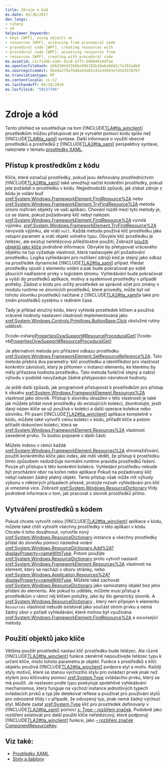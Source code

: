 ```yaml
---
title: Zdroje a kód
ms.date: 03/30/2017
dev_langs:
- csharp
- vb
helpviewer_keywords:
- keys [WPF], using objects as
- resources [WPF], accessing from procedural code
- procedural code [WPF], creating resources with
- procedural code [WPF], accessing resources from
- resources [WPF], creating with procedural code
ms.assetid: c1cfcddb-e39c-41c8-a7f3-60984914dfae
ms.openlocfilehash: d36d30dd336bbe50b192b10a6a60d2c7e382adb8
ms.sourcegitcommit: 0be8a279af6d8a43e03141e349d3efd5d35f8767
ms.translationtype: MT
ms.contentlocale: cs-CZ
ms.lasthandoff: 04/18/2019
ms.locfileid: "59137706"
---
```

# <a name="resources-and-code"></a>Zdroje a kód
Tento přehled se soustřeďuje na tom [!INCLUDE[TLA#tla_winclient](../../../../includes/tlasharptla-winclient-md.md)] prostředkům můžou přistupovat ani je vytvářet pomocí kódu spíše než [!INCLUDE[TLA#tla_xaml](../../../../includes/tlasharptla-xaml-md.md)] syntaxe. Další informace o využití obecné prostředků a prostředků z [!INCLUDE[TLA2#tla_xaml](../../../../includes/tla2sharptla-xaml-md.md)] perspektivy syntaxe, naleznete v tématu [prostředky XAML](xaml-resources.md).  

<a name="accessing"></a>   
## <a name="accessing-resources-from-code"></a>Přístup k prostředkům z kódu  
 Klíče, které označují prostředky, pokud jsou definovány prostřednictvím [!INCLUDE[TLA2#tla_xaml](../../../../includes/tla2sharptla-xaml-md.md)] také umožňují načíst konkrétní prostředky, pokud jste požádali o prostředku v kódu. Nejjednodušší způsob, jak získat zdroje z kódu je volání buď <xref:System.Windows.FrameworkElement.FindResource%2A> nebo <xref:System.Windows.FrameworkElement.TryFindResource%2A> metoda úrovni rozhraní objekty ve vaší aplikaci. Chování rozdíl mezi tyto metody je, co se stane, pokud požadovaný klíč nebyl nalezen. <xref:System.Windows.FrameworkElement.FindResource%2A> vyvolá výjimku. <xref:System.Windows.FrameworkElement.TryFindResource%2A> nevyvolá výjimku, ale vrátí `null`. Každá metoda používá klíč prostředku jako vstupní parametr a vrátí objekt volného typu. Obvykle klíč prostředku je řetězec, ale existují neřetězcový příležitostné použití; Zobrazit [použití objektů jako klíče](#objectaskey) podrobné informace. Obvykle by přetypovat vráceného objektu na typ vyžaduje vlastnost, která nastavujete při požadování prostředku. Logika vyhledávání pro rozlišení zdrojů kód je stejný jako odkaz na prostředek dynamické [!INCLUDE[TLA2#tla_xaml](../../../../includes/tla2sharptla-xaml-md.md)] případ. Hledat prostředky spustí z elementu volání a pak bude pokračovat po sobě jdoucích nadřazené prvky v logickém stromu. Vyhledávání bude pokračovat a vyšší do prostředků aplikace, motivy a systémové prostředky v případě potřeby. Žádost o kódu pro určitý prostředek se správně účet pro změny v modulu runtime ve slovnících prostředků, které provedly, může být od tohoto slovníku prostředků načítané z [!INCLUDE[TLA2#tla_xaml](../../../../includes/tla2sharptla-xaml-md.md)]a také pro změn prostředků systému v reálném čase.  
  
 Tady je příklad stručný kódu, který vyhledá prostředek klíčem a používá vrácené hodnoty nastavení vlastnosti implementovaná jako <xref:System.Windows.Controls.Primitives.ButtonBase.Click> obslužné rutiny události.  
  
 [!code-csharp[PropertiesOvwSupport#ResourceProceduralGet](~/samples/snippets/csharp/VS_Snippets_Wpf/PropertiesOvwSupport/CSharp/page3.xaml.cs#resourceproceduralget)]
 [!code-vb[PropertiesOvwSupport#ResourceProceduralGet](~/samples/snippets/visualbasic/VS_Snippets_Wpf/PropertiesOvwSupport/visualbasic/page3.xaml.vb#resourceproceduralget)]  
  
 Je alternativní metoda pro přiřazení odkazu prostředku <xref:System.Windows.FrameworkElement.SetResourceReference%2A>. Tato metoda přebírá dva parametry: klíč prostředku a identifikátor pro vlastnost konkrétní závislosti, který je přítomen v instanci elementu, ke kterému by měly přiřazena hodnota prostředku. Tato metoda funkčně stejný a nabízí výhodu v podobě nevyžaduje žádné přetypování návratové hodnoty.  
  
 Je ještě další způsob, jak programově přistupovat k prostředkům pro přístup k obsahu <xref:System.Windows.FrameworkElement.Resources%2A> vlastnost jako slovník. Přístup k slovníku obsažen v této vlastnosti je také jak můžete přidat nové prostředky do existujících kolekcí, zkontrolujte, jestli daný název klíče se už používá v kolekci a další operace kolekce nebo slovníku. Při psaní [!INCLUDE[TLA2#tla_winclient](../../../../includes/tla2sharptla-winclient-md.md)] aplikace kompletně v kódu, můžete také vytvořit celou kolekci v kódu, přiřadit klíče a potom přiřadit dokončení kolekci, která se <xref:System.Windows.FrameworkElement.Resources%2A> vlastnost zavedené prvku. To budou popsané v další části.  
  
 Můžete indexu v rámci každá <xref:System.Windows.FrameworkElement.Resources%2A> shromažďování, použití konkrétního klíče jako index, ale měli vědět, že přístup k prostředku tímto způsobem nedodržuje normální runtime pravidla prostředků řešení. Pouze při přístupu k této konkrétní kolekce. Vyhledání prostředku nebude být procházení obor na kořen nebo aplikace Pokud na požadovaný klíč nebyl nalezen žádný platný objekt. Tento přístup však může mít výhody výkonu v některých případech přesně, protože rozsah vyhledávání pro klíč je omezená více. Zobrazit <xref:System.Windows.ResourceDictionary> třídy podrobné informace o tom, jak pracovat s slovník prostředků přímo.  
  
<a name="creating"></a>   
## <a name="creating-resources-with-code"></a>Vytváření prostředků s kódem  
 Pokud chcete vytvořit celou [!INCLUDE[TLA2#tla_winclient](../../../../includes/tla2sharptla-winclient-md.md)] aplikace v kódu, můžete také chtít vytvořit všechny prostředky v této aplikaci v kódu. Chcete-li toho dosáhnout, vytvořte nový <xref:System.Windows.ResourceDictionary> instance a všechny prostředky přidat do slovníku pomocí následná volání <xref:System.Windows.ResourceDictionary.Add%2A?displayProperty=nameWithType>. Potom použijte <xref:System.Windows.ResourceDictionary> proto vytvoří nastavit <xref:System.Windows.FrameworkElement.Resources%2A> vlastnost na element, který se nachází v oboru stránky, nebo <xref:System.Windows.Application.Resources%2A?displayProperty=nameWithType>. Můžete také zachovat <xref:System.Windows.ResourceDictionary> jako samostatný objekt bez jeho přidání do elementu. Ale pokud to uděláte, můžete musí přístup k prostředkům v rámci něj klíčem položky, jako by šlo generický slovník. A <xref:System.Windows.ResourceDictionary> , který není připojen k elementu `Resources` vlastnost nebude existovat jako součást strom prvku a nemá žádný obor v pořadí vyhledávání, které mohou být využívána <xref:System.Windows.FrameworkElement.FindResource%2A> a související metody.  
  
<a name="objectaskey"></a>   
## <a name="using-objects-as-keys"></a>Použití objektů jako klíče  
 Většina použití prostředků nastaví klíč prostředku bude řetězec. Ale různé [!INCLUDE[TLA2#tla_winclient](../../../../includes/tla2sharptla-winclient-md.md)] funkce záměrně nepoužívejte řetězec typu k určení klíče, místo tohoto parametru je objekt. Funkce s prostředků s klíči objektu používá [!INCLUDE[TLA2#tla_winclient](../../../../includes/tla2sharptla-winclient-md.md)] podpora styl a motiv. Každý styly motivů, které se stanou výchozího stylu pro ovládací prvek jinak než stylem jsou klíčovány pomocí <xref:System.Type> ovládacího prvku, který se má použít. Je nastaven podle typu poskytuje spolehlivé vyhledávání mechanismus, který funguje na výchozí instance jednotlivých typech ovládacích prvků a typ jde detekoval reflexe a používat pro používání stylů pro odvozené třídy i v případě, že odvozený typ, jinak nemá žádný výchozí styl. Můžete zadat <xref:System.Type> klíč pro prostředek definovaný v [!INCLUDE[TLA2#tla_xaml](../../../../includes/tla2sharptla-xaml-md.md)] pomocí [x: Type – rozšíření značek](../../xaml-services/x-type-markup-extension.md). Podobně jako rozšíření existovat pro další použití klíče neřetězcový, které podporují [!INCLUDE[TLA2#tla_winclient](../../../../includes/tla2sharptla-winclient-md.md)] funkce, jako [– rozšíření značek ComponentResourceKey](componentresourcekey-markup-extension.md).  
  
## <a name="see-also"></a>Viz také:

- [Prostředky XAML](xaml-resources.md)
- [Styly a šablony](../controls/styling-and-templating.md)
